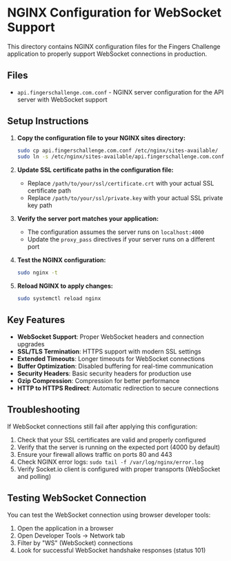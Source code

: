 # NGINX Configuration for WebSocket Support

This directory contains NGINX configuration files for the Fingers Challenge application to properly support WebSocket connections in production.

## Files

- `api.fingerschallenge.com.conf` - NGINX server configuration for the API server with WebSocket support

## Setup Instructions

1. **Copy the configuration file to your NGINX sites directory:**
   ```bash
   sudo cp api.fingerschallenge.com.conf /etc/nginx/sites-available/
   sudo ln -s /etc/nginx/sites-available/api.fingerschallenge.com.conf /etc/nginx/sites-enabled/
   ```

2. **Update SSL certificate paths in the configuration file:**
   - Replace `/path/to/your/ssl/certificate.crt` with your actual SSL certificate path
   - Replace `/path/to/your/ssl/private.key` with your actual SSL private key path

3. **Verify the server port matches your application:**
   - The configuration assumes the server runs on `localhost:4000`
   - Update the `proxy_pass` directives if your server runs on a different port

4. **Test the NGINX configuration:**
   ```bash
   sudo nginx -t
   ```

5. **Reload NGINX to apply changes:**
   ```bash
   sudo systemctl reload nginx
   ```

## Key Features

- **WebSocket Support**: Proper WebSocket headers and connection upgrades
- **SSL/TLS Termination**: HTTPS support with modern SSL settings
- **Extended Timeouts**: Longer timeouts for WebSocket connections
- **Buffer Optimization**: Disabled buffering for real-time communication
- **Security Headers**: Basic security headers for production use
- **Gzip Compression**: Compression for better performance
- **HTTP to HTTPS Redirect**: Automatic redirection to secure connections

## Troubleshooting

If WebSocket connections still fail after applying this configuration:

1. Check that your SSL certificates are valid and properly configured
2. Verify that the server is running on the expected port (4000 by default)
3. Ensure your firewall allows traffic on ports 80 and 443
4. Check NGINX error logs: `sudo tail -f /var/log/nginx/error.log`
5. Verify Socket.io client is configured with proper transports (WebSocket and polling)

## Testing WebSocket Connection

You can test the WebSocket connection using browser developer tools:

1. Open the application in a browser
2. Open Developer Tools → Network tab
3. Filter by "WS" (WebSocket) connections
4. Look for successful WebSocket handshake responses (status 101)
